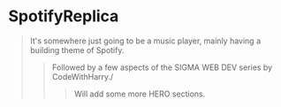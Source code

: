 # SpotifyReplica

> It's somewhere just going to be a music player, mainly having a building theme of Spotify.
>>  Followed by a few aspects of the SIGMA WEB DEV series by CodeWithHarry./
>>> Will add some more HERO sections.  
